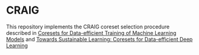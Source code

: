# CRAIG
This repository implements the CRAIG coreset selection procedure described in <a href="https://arxiv.org/abs/1906.01827" target="_blank">Coresets for Data-efficient Training of Machine Learning Models</a> and  <a href="h" target="https://arxiv.org/abs/2306.01244">Towards Sustainable Learning: Coresets for Data-efficient Deep Learning</a> 

